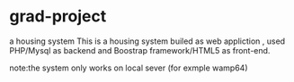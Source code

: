 # grad-project
a housing system
This is a housing system builed as web appliction , used PHP/Mysql as backend and Boostrap framework/HTML5 as front-end.

note:the system only works on local sever (for exmple wamp64) 
